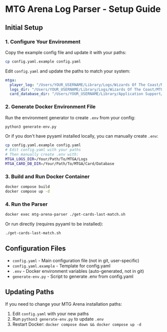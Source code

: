 # MTG Arena Log Parser - Setup Guide

## Initial Setup

### 1. Configure Your Environment

Copy the example config file and update it with your paths:

```bash
cp config.yaml.example config.yaml
```

Edit `config.yaml` and update the paths to match your system:

```yaml
mtga:
  player_log: "/Users/YOUR_USERNAME/Library/Logs/Wizards Of The Coast/MTGA/Player.log"
  logs_dir: "/Users/YOUR_USERNAME/Library/Logs/Wizards Of The Coast/MTGA"
  card_database_dir: "/Users/YOUR_USERNAME/Library/Application Support/com.wizards.mtga/Downloads/Raw"
```

### 2. Generate Docker Environment File

Run the environment generator to create `.env` from your config:

```bash
python3 generate-env.py
```

Or if you don't have pyyaml installed locally, you can manually create `.env`:

```bash
cp config.yaml.example config.yaml
# Edit config.yaml with your paths
# Then manually create .env with:
MTGA_LOGS_DIR=/Your/Path/To/MTGA/Logs
MTGA_CARD_DB_DIR=/Your/Path/To/MTGA/Card/Database
```

### 3. Build and Run Docker Container

```bash
docker compose build
docker compose up -d
```

### 4. Run the Parser

```bash
docker exec mtg-arena-parser ./get-cards-last-match.sh
```

Or run directly (requires pyyaml to be installed):

```bash
./get-cards-last-match.sh
```

## Configuration Files

- `config.yaml` - Main configuration file (not in git, user-specific)
- `config.yaml.example` - Template for config.yaml
- `.env` - Docker environment variables (auto-generated, not in git)
- `generate-env.py` - Script to generate .env from config.yaml

## Updating Paths

If you need to change your MTG Arena installation paths:

1. Edit `config.yaml` with your new paths
2. Run `python3 generate-env.py` to update `.env`
3. Restart Docker: `docker compose down && docker compose up -d`
